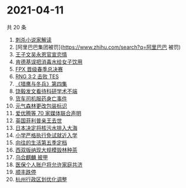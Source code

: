 # 2021-04-11

共 20 条

<!-- BEGIN -->
<!-- 最后更新时间 Sun Apr 11 2021 23:01:47 GMT+0800 (China Standard Time) -->

1. [刺杀小说家解读](https://www.zhihu.com/search?q=刺杀小说家解读)
2. [阿里巴巴集团被罚](https://www.zhihu.com/search?q=阿里巴巴 被罚)
3. [王子文吴永恩官宣恋情](https://www.zhihu.com/search?q=王子文吴永恩)
4. [肯德基误把消毒水给女子饮用](https://www.zhihu.com/search?q=肯德基消毒水)
5. [FPX 晋级春季总决赛](https://www.zhihu.com/search?q=edg)
6. [RNG 3:2 击败 TES](https://www.zhihu.com/search?q=rng)
7. [《猎鹰与冬兵》第四集](https://www.zhihu.com/search?q=猎鹰与冬兵)
8. [饶毅发文看待科研学术不端](https://www.zhihu.com/search?q=饶毅)
9. [货车司机服药身亡事件](https://www.zhihu.com/search?q=货车司机服药身亡)
10. [元气森林更改包装标识](https://www.zhihu.com/search?q=元气森林改包装)
11. [爱优腾等 70 家媒体联合声明](https://www.zhihu.com/search?q=爱优腾声明)
12. [英国菲利普亲王去世](https://www.zhihu.com/search?q=菲利普亲王)
13. [日本决定将核污水排入大海](https://www.zhihu.com/search?q=日本排放核污水)
14. [小学严格执行免试就近入学](https://www.zhihu.com/search?q=就近入学)
15. [向往的生活第五季定档](https://www.zhihu.com/search?q=向往的生活)
16. [西双版纳现大规模毁林种茶](https://www.zhihu.com/search?q=毁林种茶)
17. [乌合麒麟 披甲](https://www.zhihu.com/search?q=乌合麒麟)
18. [医保个人账户将允许家庭共济](https://www.zhihu.com/search?q=医保)
19. [顺丰跌停](https://www.zhihu.com/search?q=顺丰)
20. [杭州行政区划优化调整](https://www.zhihu.com/search?q=杭州区划)

<!-- END -->

